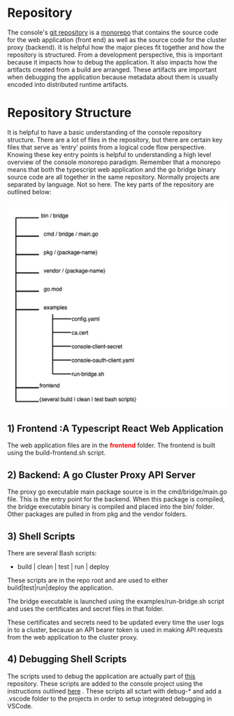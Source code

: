 # Repository

The console's [git repository](https://github.com/openshift/console) is a [monorepo](https://en.wikipedia.org/wiki/Monorepo) that contains the source code for the web application (front end) as well as the source code for the cluster proxy (backend). It is helpful how the major pieces fit together and how the repository is structured. From a development perspective, this is important because it impacts how to debug the application. It also impacts how the artifacts created from a build are arranged. These artifacts are important when debugging the application because metadata about them is usually encoded into distributed runtime artifacts. 

# Repository Structure

It is helpful to have a basic understanding of the console repository structure. There are a lot of files in the repository, but there are certain key files that serve as ‘entry’ points from a logical code flow perspective. Knowing these key entry points is helpful to understanding a high level overview of the console monorepo paradigm. Remember that a monorepo means that both the typescript web application and the go bridge binary source code are all together in the same repository. Normally projects are separated by language. Not so here. The key parts of the repository are outlined below:

![repository-structure](images/repository-structure.jpg)

## 1) Frontend :A Typescript React Web Application
The web application files are in the **<span style = "color:red;">frontend</span>** folder. The frontend is built using the build-frontend.sh script.

## 2) Backend: A go Cluster Proxy API Server
The proxy go executable main package source is in the cmd/bridge/main.go file. This is the entry point for the backend. When this package is compiled, the bridge executable binary is compiled and placed into the bin/ folder. Other packages are pulled in from pkg and the vendor folders.


## 3) Shell Scripts
There are several Bash scripts: 
- build | clean | test | run | deploy 

These scripts are in the repo root and are used to either build|test|run|deploy the application.

The bridge executable is launched using the examples/run-bridge.sh script and uses the certificates and secret files in that folder. 

These certificates and secrets need to be updated every time the user logs in to a cluster, because an API bearer token is used in making API requests from the web application to the cluster proxy.

## 4) Debugging Shell Scripts
The scripts used to debug the application are actually part of [this](https://github.com/mitchharpur/openshift-console-debugging) repository. These scripts are added to the console project using the instructions outlined [here](https://github.com/mitchharpur/openshift-console-debugging) . These scripts all sctart with debug-* and add a .vscode folder to the projects in order to setup integrated debugging in VSCode.